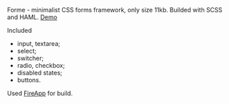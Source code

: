 Forme - minimalist CSS forms framework, only size 11kb. Builded with SCSS and HAML.
[Demo ](http://marko-zub.github.io/forme)

Included
* input, textarea;
* select;
* switcher;
* radio, checkbox;
* disabled states;
* buttons.


Used [FireApp](https://github.com/KKBOX/FireApp/releases) for build.
